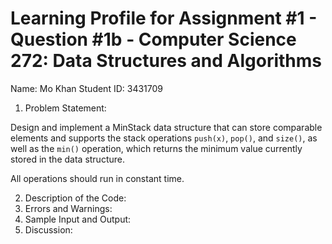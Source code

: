 # Learning Profile for Assignment #1 - Question #1b - Computer Science 272: Data Structures and Algorithms

Name: Mo Khan
Student ID: 3431709

1. Problem Statement:

Design and implement a MinStack data structure that can store comparable elements and supports the stack operations `push(x)`, `pop()`, and `size()`,
as well as the `min()` operation, which returns the minimum value currently stored in the data structure.

All operations should run in constant time.

2. Description of the Code:
3. Errors and Warnings:
4. Sample Input and Output:
5. Discussion:
